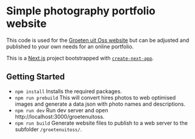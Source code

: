# Simple photography portfolio website

This code is used for the [Groeten uit Oss website](https://bososs.nl/groetenuitoss/) but can be adjusted and published to your own needs for an online portfolio.

This is a [Next.js](https://nextjs.org) project bootstrapped with [`create-next-app`](https://nextjs.org/docs/app/api-reference/cli/create-next-app).

## Getting Started

- `npm install` Installs the required packages.
- `npm run prebuild` This will convert hires photos to web optimised images and generate a data json with photo names and descriptions.
- `npm run dev` Run dev server and open  http://localhost:3000/groetenuitoss.
- `npm run build` Generate website files to publish to a web server to the subfolder `/groetenuitoss/`.